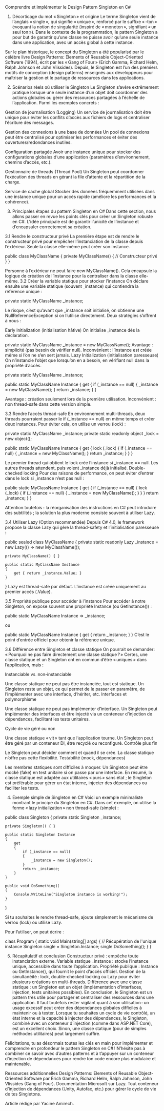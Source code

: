 Comprendre et implémenter le Design Pattern Singleton en C#

1. Décorticage du mot « Singleton » et origine
Le terme Singleton vient de l’anglais « single », qui signifie « unique », renforcé par le suffixe « -ton » évoquant la notion de singularité (inspiré de « monoton », signifiant « un seul ton »). Dans le contexte de la programmation, le pattern Singleton a pour but de garantir qu’une classe ne puisse avoir qu’une seule instance dans une application, avec un accès global à cette instance.

Sur le plan historique, le concept du Singleton a été popularisé par le célèbre livre Design Patterns: Elements of Reusable Object-Oriented Software (1994), écrit par les « Gang of Four » (Erich Gamma, Richard Helm, Ralph Johnson et John Vlissides). Depuis, le Singleton est l’un des premiers motifs de conception (design patterns) enseignés aux développeurs pour maîtriser la gestion et le partage de ressources dans les applications.

2. Scénarios réels où utiliser le Singleton
Le Singleton s’avère extrêmement pratique lorsque une seule instance d’un objet doit coordonner des actions globales ou gérer des ressources partagées à l’échelle de l’application. Parmi les exemples concrets :

Gestion de journalisation (Logging)
Un service de journalisation doit être unique pour éviter les conflits d’accès aux fichiers de logs et centraliser l’écriture des messages.

Gestion des connexions à une base de données
Un pool de connexions peut être centralisé pour optimiser les performances et éviter des ouvertures/redondances inutiles.

Configuration partagée
Avoir une instance unique pour stocker des configurations globales d’une application (paramètres d’environnement, chemins d’accès, etc.).

Gestionnaire de threads (Thread Pool)
Un Singleton peut coordonner l’exécution des threads en gérant la file d’attente et la répartition de la charge.

Service de cache global
Stocker des données fréquemment utilisées dans une instance unique pour un accès rapide (améliore les performances et la cohérence).

3. Principales étapes du pattern Singleton en C#
Dans cette section, nous allons passer en revue les points clés pour créer un Singleton robuste en C#. L’idée principale est de garantir l’unicité de l’instance et d’encapsuler correctement sa création.

3.1 Rendre le constructeur privé
La première étape est de rendre le constructeur privé pour empêcher l’instanciation de la classe depuis l’extérieur. Seule la classe elle-même peut créer son instance.

public class MyClassName
{
    private MyClassName()
    {
        // Constructeur privé
    }
}

Personne à l’extérieur ne peut faire new MyClassName().
Cela encapsule la logique de création de l’instance pour la centraliser dans la classe elle-même.
3.2 Créer la variable statique pour stocker l’instance
On déclare ensuite une variable statique (souvent _instance) qui contiendra la référence unique :

private static MyClassName _instance;

Le risque, c’est qu’avant que _instance soit initialisé, on obtienne une NullReferenceException si on l’utilise directement. Deux stratégies s’offrent à nous :

Early Initialization (initialisation hâtive)
On initialise _instance dès la déclaration.

private static MyClassName _instance = new MyClassName();
Avantage : simplicité (pas besoin de vérifier null).
Inconvénient : l’instance est créée même si l’on ne s’en sert jamais.
Lazy Initialization (initialisation paresseuse)
On n’instancie l’objet que lorsqu’on en a besoin, en vérifiant null dans la propriété d’accès.

private static MyClassName _instance;

public static MyClassName Instance
{
    get
    {
        if (_instance == null)
        {
            _instance = new MyClassName();
        }
        return _instance;
    }
}

Avantage : création seulement lors de la première utilisation.
Inconvénient : non thread-safe dans cette version simple.

3.3 Rendre l’accès thread-safe
En environnement multi-threads, deux threads pourraient passer le if (_instance == null) en même temps et créer deux instances. Pour éviter cela, on utilise un verrou (lock) :

private static MyClassName _instance;
private static readonly object _lock = new object();

public static MyClassName Instance
{
    get
    {
        lock (_lock)
        {
            if (_instance == null)
            {
                _instance = new MyClassName();
            }
            return _instance;
        }
    }
}

Le premier thread qui obtient le lock crée l’instance si _instance == null.
Les autres threads attendent, puis voient _instance déjà initialisé.
Double-checked locking
Pour des raisons de performance, on peut éviter d’entrer dans le lock si _instance n’est pas null :

public static MyClassName Instance
{
    get
    {
        if (_instance == null)
        {
            lock (_lock)
            {
                if (_instance == null)
                {
                    _instance = new MyClassName();
                }
            }
        }
        return _instance;
    }
}

Attention toutefois : la réorganisation des instructions en C# peut introduire des subtilités ; la solution la plus moderne consiste souvent à utiliser Lazy<T>.

3.4 Utiliser Lazy<T> (Option recommandée)
Depuis C# 4.0, le framework propose la classe Lazy<T> qui gère la thread-safety et l’initialisation paresseuse :

public sealed class MyClassName
{
    private static readonly Lazy<MyClassName> _instance =
        new Lazy<MyClassName>(() => new MyClassName());

    private MyClassName() { }

    public static MyClassName Instance
    {
        get { return _instance.Value; }
    }
}
Lazy<T> est thread-safe par défaut.
L’instance est créée uniquement au premier accès (.Value).

3.5 Propriété publique pour accéder à l’instance
Pour accéder à notre Singleton, on expose souvent une propriété Instance (ou GetInstance()) :

public static MyClassName Instance => _instance;

ou

public static MyClassName Instance
{
    get { return _instance; }
}
C’est le point d’entrée officiel pour obtenir la référence unique.

3.6 Différence entre Singleton et classe statique
On pourrait se demander : « Pourquoi ne pas faire directement une classe statique ? »
Certes, une classe statique et un Singleton ont en commun d’être « uniques » dans l’application, mais :

Instanciable vs. non-instanciable

Une classe statique ne peut pas être instanciée, tout est statique.
Un Singleton reste un objet, ce qui permet de le passer en paramètre, de l’implémenter avec une interface, d’hériter, etc.
Interfaces et polymorphisme

Une classe statique ne peut pas implémenter d’interface.
Un Singleton peut implémenter des interfaces et être injecté via un conteneur d’injection de dépendances, facilitant les tests unitaires.

Cycle de vie géré ou non

Une classe statique « vit » tant que l’application tourne.
Un Singleton peut être géré par un conteneur DI, être recyclé ou reconfiguré.
Contrôle plus fin

Le Singleton peut décider comment et quand il se crée.
La classe statique n’offre pas cette flexibilité.
Testabilité (mock, dépendances)

Les membres statiques sont difficiles à moquer.
Un Singleton peut être mocké (fake) en test unitaire si on passe par une interface.
En résumé, la classe statique est adaptée aux utilitaires « purs » sans état ; le Singleton est préférable pour gérer un état interne, injecter des dépendances ou faciliter les tests.

4. Exemple simple de Singleton en C#
Voici un exemple minimaliste montrant le principe du Singleton en C#. Dans cet exemple, on utilise la forme « lazy initialization » non thread-safe (simple) :

public class Singleton
{
    private static Singleton _instance;

    private Singleton() { }

    public static Singleton Instance
    {
        get
        {
            if (_instance == null)
            {
                _instance = new Singleton();
            }
            return _instance;
        }
    }

    public void DoSomething()
    {
        Console.WriteLine("Singleton instance is working!");
    }
}

Si tu souhaites le rendre thread-safe, ajoute simplement le mécanisme de verrou (lock) ou utilise Lazy<Singleton>.

Pour l’utiliser, on peut écrire :

class Program
{
    static void Main(string[] args)
    {
        // Récupération de l'unique instance
        Singleton single = Singleton.Instance;
        single.DoSomething();
    }
}

5. Récapitulatif et conclusion
Constructeur privé : empêche toute instanciation externe.
Variable statique _instance : stocke l’instance unique, accessible dans toute l’application.
Propriété publique : Instance ou GetInstance(), qui fournit le point d’accès officiel.
Gestion de la simultanéité : lock, double-checked locking ou Lazy<T> pour éviter plusieurs créations en multi-threads.
Différence avec une classe statique : un Singleton est un objet (implémentation d’interfaces, injection, tests unitaires possibles).
En conclusion, le Singleton est un pattern très utile pour partager et centraliser des ressources dans une application. Il faut toutefois rester vigilant quant à son utilisation : un usage excessif peut créer des dépendances globales difficiles à maintenir ou à tester. Lorsque tu souhaites un cycle de vie contrôlé, un état interne et la capacité à injecter des dépendances, le Singleton, combiné avec un conteneur d’injection (comme dans ASP.NET Core), est un excellent choix. Sinon, une classe statique (pour de simples méthodes utilitaires) peut largement suffire.

Félicitations, tu as désormais toutes les clés en main pour implémenter et comprendre en profondeur le pattern Singleton en C# ! N’hésite pas à combiner ce savoir avec d’autres patterns et à t’appuyer sur un conteneur d’injection de dépendances pour rendre ton code encore plus modulaire et maintenable.

Ressources additionnelles
Design Patterns: Elements of Reusable Object-Oriented Software par Erich Gamma, Richard Helm, Ralph Johnson, John Vlissides (Gang of Four).
Documentation Microsoft sur Lazy<T>.
Tout conteneur d’injection de dépendances (Unity, Autofac, etc.) pour gérer le cycle de vie de tes Singletons.

Article rédigé par Yacine Amirech.
